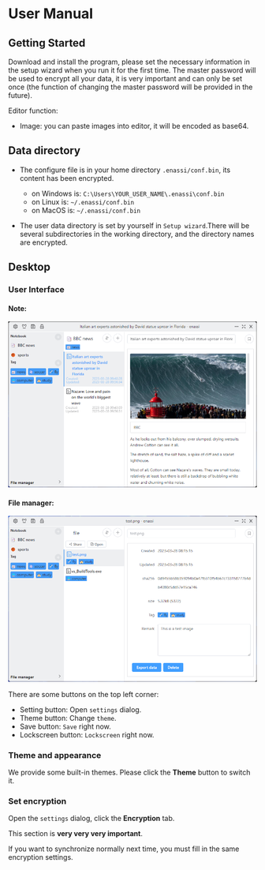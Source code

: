 # User Manual

## Getting Started

Download and install the program, please set the necessary information in the setup wizard when you run it for the first time. The master password will be used to encrypt all your data, it is very important and can only be set once (the function of changing the master password will be provided in the future).

Editor function:

- Image: you can paste images into editor, it will be encoded as base64.

## Data directory

- The configure file is in your home directory `.enassi/conf.bin`, its content has been encrypted.
  - on Windows is: `C:\Users\YOUR_USER_NAME\.enassi\conf.bin`
  - on Linux is: `~/.enassi/conf.bin`
  - on MacOS is: `~/.enassi/conf.bin`

- The user data directory is set by yourself in `Setup wizard`.There will be several subdirectories in the working directory, and the directory names are encrypted.

## Desktop
### User Interface

#### Note:

![default](../images/user_manual/note.png)

#### File manager:

![default](../images/user_manual/file_manager.png)

There are some buttons on the top left corner:

- Setting button: Open `settings` dialog.
- Theme button: Change `theme`.
- Save button: `Save` right now.
- Lockscreen button: `Lockscreen` right now.

### Theme and appearance
We provide some built-in themes. Please click the **Theme** button to switch it.

### Set encryption

Open the `settings` dialog, click the **Encryption** tab.

This section is **very very very important**.

If you want to synchronize normally next time, you must fill in the same encryption settings.